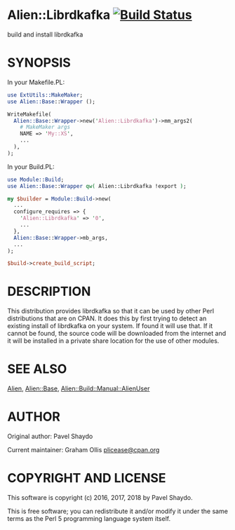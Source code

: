 # Alien::Librdkafka [![Build Status](https://api.travis-ci.com/plicease/Alien-Librdkafka.svg?branch=master)](https://travis-ci.com/github/plicease/Alien-Librdkafka)

build and install librdkafka

# SYNOPSIS

In your Makefile.PL:

```perl
use ExtUtils::MakeMaker;
use Alien::Base::Wrapper ();

WriteMakefile(
  Alien::Base::Wrapper->new('Alien::Librdkafka')->mm_args2(
    # MakeMaker args
    NAME => 'My::XS',
    ...
  ),
);
```

In your Build.PL:

```perl
use Module::Build;
use Alien::Base::Wrapper qw( Alien::Librdkafka !export );

my $builder = Module::Build->new(
  ...
  configure_requires => {
    'Alien::Librdkafka' => '0',
    ...
  },
  Alien::Base::Wrapper->mb_args,
  ...
);

$build->create_build_script;
```

# DESCRIPTION

This distribution provides librdkafka so that it can be used by other
Perl distributions that are on CPAN.  It does this by first trying to
detect an existing install of librdkafka on your system.  If found it
will use that.  If it cannot be found, the source code will be downloaded
from the internet and it will be installed in a private share location
for the use of other modules.

# SEE ALSO

[Alien](https://metacpan.org/pod/Alien), [Alien::Base](https://metacpan.org/pod/Alien::Base), [Alien::Build::Manual::AlienUser](https://metacpan.org/pod/Alien::Build::Manual::AlienUser)

# AUTHOR

Original author: Pavel Shaydo

Current maintainer: Graham Ollis <plicease@cpan.org>

# COPYRIGHT AND LICENSE

This software is copyright (c) 2016, 2017, 2018 by Pavel Shaydo.

This is free software; you can redistribute it and/or modify it under
the same terms as the Perl 5 programming language system itself.
